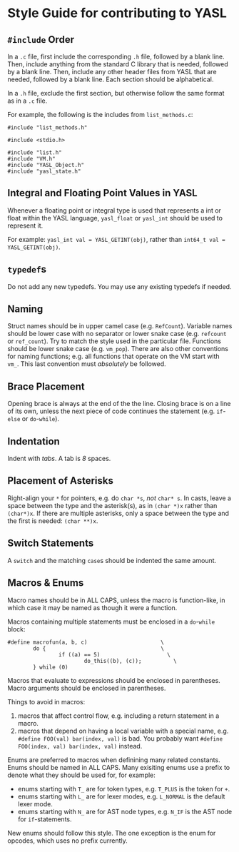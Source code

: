 # Style Guide for contributing to YASL

## `#include` Order
In a `.c` file, first include the corresponding `.h` file, followed by a blank line. 
Then, include anything from the standard C library that is needed, followed by a blank line.
Then, include any other header files from YASL that are needed, followed by a blank line.
Each section should be alphabetical.

In a `.h` file, exclude the first section, but otherwise follow the same format as in a `.c` file.

For example, the following is the includes from `list_methods.c`:

```
#include "list_methods.h"

#include <stdio.h>

#include "list.h"
#include "VM.h"
#include "YASL_Object.h"
#include "yasl_state.h"
```

## Integral and Floating Point Values in YASL
Whenever a floating point or integral type is used that represents a int or float within the YASL language, `yasl_float` or `yasl_int` should be used to represent it.

For example:
`yasl_int val = YASL_GETINT(obj)`, rather than `int64_t val = YASL_GETINT(obj)`.

## `typedef`s
Do not add any new typedefs. You may use any existing typedefs if needed.

## Naming
Struct names should be in upper camel case (e.g. `RefCount`). Variable names should be lower case with no separator or lower snake case (e.g. `refcount` or `ref_count`). Try to match the style used in the particular file. Functions should be lower snake case (e.g. `vm_pop`). There are also other conventions for naming functions; e.g. all functions that operate on the VM start with `vm_`. This last convention must _absolutely_ be followed.

## Brace Placement
Opening brace is always at the end of the the line. Closing brace is on a line of its own, unless the next piece of code continues 
the statement (e.g. `if`-`else` or `do`-`while`).

## Indentation
Indent with _tabs_. A tab is _8_ spaces.

## Placement of Asterisks
Right-align your `*` for pointers, e.g. do `char *s`, _not_ `char* s`. In casts, leave a space between the type and the asterisk(s), as in `(char *)x` rather than `(char*)x`. If there are multiple asterisks, only a space between the type and the first is needed: `(char **)x`.

## Switch Statements
A `switch` and the matching `case`s should be indented the same amount.

## Macros & Enums
Macro names should be in ALL CAPS, unless the macro is function-like, in which case it may be named as though it were a function.

Macros containing multiple statements must be enclosed in a `do`-`while` block:

```
#define macrofun(a, b, c)                       \
        do {                                    \
                if ((a) == 5)                     \
                        do_this((b), (c));          \
        } while (0)
```

Macros that evaluate to expressions should be enclosed in parentheses. Macro arguments should be enclosed in parentheses.

Things to avoid in macros:

1. macros that affect control flow, e.g. including a return statement in a macro.
2. macros that depend on having a local variable with a special name, e.g. `#define FOO(val) bar(index, val)` is bad. You probably want
`#define FOO(index, val) bar(index, val)` instead.

Enums are preferred to macros when definining many related constants. Enums should be named in ALL CAPS. Many exisiting enums use a prefix to denote what they should be used for, for example:
- enums starting with `T_` are for token types, e.g. `T_PLUS` is the token for `+`.
- enums starting with `L_` are for lexer modes, e.g. `L_NORMAL` is the default lexer mode.
- enums starting with `N_` are for AST node types, e.g. `N_IF` is the AST node for `if`-statements.

New enums should follow this style. The one exception is the enum for opcodes, which uses no prefix currently.
